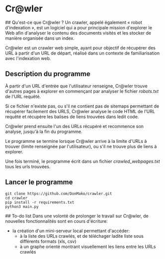 # Cr@wler


## Qu'est-ce que Cr@wler ?
Un crawler, appelé également « robot d'indexation », est un logiciel qui a pour principale mission d'explorer le Web afin d'analyser le contenu des documents visités et les stocker de manière organisée dans un index.

Cr@wler est un crawler web simple, ayant pour objectif de récupérer des URL à partir d'un URL de départ, réalisé dans un contexte de familiarisation avec l'indexation web. 

## Description du programme
À partir d'un URL d'entrée que l'utilisateur renseigne, Cr@wler trouve d'autres pages à explorer en commençant par analyser le fichier *robots.txt* de l'URL requêté.

Si ce fichier n'existe pas, ou s'il ne contient pas de sitemaps permettant de récupérer facilement des URLS, Cr@wler analyse le code HTML de l'URL requêté et récupère les balises de liens trouvées dans ledit code.

Cr@wler prend ensuite l'un des URLs récupéré et recommence son analyse, jusqu'à la fin du programme.

Le programme se termine lorsque Cr@wler arrive à la limite d'URLs à trouver (limite renseignée par l'utilisateur), ou s'il ne trouve plus de liens à explorer.

Une fois terminé, le programme écrit dans un fichier *crawled_webpages.txt* tous les urls trouvées.

## Lancer le programme

```
git clone https://github.com/DonMako/crawler.git
cd crawler
pip install -r requirements.txt
python3 main.py
```

## To-do list
Dans une volonté de prolonger le travail sur Cr@wler, de nouvelles fonctionnalités sont en cours d'écriture:

* la création d'un mini-serveur local permettant d'accéder:
    + à la liste des URLs crawlés, et de téléchager ladite liste sous différents formats (xls, csv)
    + à un graphe orienté montrant visuellement les liens entre les URLs crawlés
